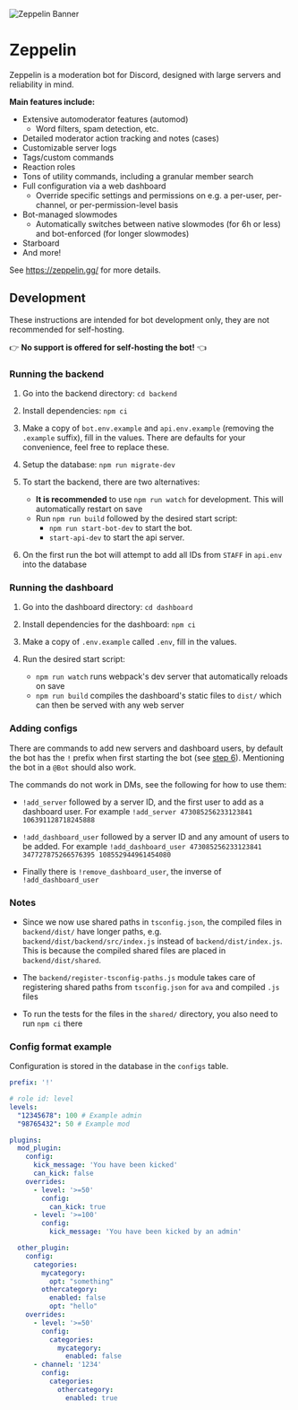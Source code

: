 ![Zeppelin Banner](assets/zepbanner.png)

# Zeppelin

Zeppelin is a moderation bot for Discord, designed with large servers and reliability in mind.

**Main features include:**

- Extensive automoderator features (automod)
  - Word filters, spam detection, etc.
- Detailed moderator action tracking and notes (cases)
- Customizable server logs
- Tags/custom commands
- Reaction roles
- Tons of utility commands, including a granular member search
- Full configuration via a web dashboard
  - Override specific settings and permissions on e.g. a per-user, per-channel, or per-permission-level basis
- Bot-managed slowmodes
  - Automatically switches between native slowmodes (for 6h or less) and bot-enforced (for longer slowmodes)
- Starboard
- And more!

See <https://zeppelin.gg/> for more details.

## Development

These instructions are intended for bot development only, they are not recommended for self-hosting.

👉 **No support is offered for self-hosting the bot!** 👈

### Running the backend

1. Go into the backend directory: `cd backend`

1. Install dependencies: `npm ci`

1. Make a copy of `bot.env.example` and `api.env.example` (removing the `.example` suffix), fill in the values.
  There are defaults for your convenience, feel free to replace these.

1. Setup the database: `npm run migrate-dev`

1. To start the backend, there are two alternatives:
    - **It is recommended** to use `npm run watch` for development. This will automatically restart on save
    - Run `npm run build` followed by the desired start script:
      - `npm run start-bot-dev` to start the bot.
      - `start-api-dev` to start the api server.

1. On the first run the bot will attempt to add all IDs from `STAFF` in `api.env` into the database

### Running the dashboard

1. Go into the dashboard directory: `cd dashboard`

2. Install dependencies for the dashboard: `npm ci`

3. Make a copy of `.env.example` called `.env`, fill in the values.

4. Run the desired start script:
    - `npm run watch` runs webpack's dev server that automatically reloads on save
    - `npm run build` compiles the dashboard's static files to `dist/` which can then be served with any web server

### Adding configs

There are commands to add new servers and dashboard users, by default the bot has the `!` prefix when
first starting the bot (see [step 6](#Running-the-backend)). Mentioning the bot in a `@Bot` should also work.

The commands do not work in DMs, see the following for how to use them:

- `!add_server` followed by a server ID, and the first user to add as a dashboard user.
  For example `!add_server 473085256233123841 106391128718245888`

- `!add_dashboard_user` followed by a server ID and any amount of users to be added.
  For example `!add_dashboard_user 473085256233123841 347727875266576395 108552944961454080`

- Finally there is `!remove_dashboard_user`, the inverse of `!add_dashboard_user`

### Notes

- Since we now use shared paths in `tsconfig.json`, the compiled files in `backend/dist/` have longer paths, e.g.
  `backend/dist/backend/src/index.js` instead of `backend/dist/index.js`. This is because the compiled shared files
  are placed in `backend/dist/shared`.

- The `backend/register-tsconfig-paths.js` module takes care of registering shared paths from `tsconfig.json` for
  `ava` and compiled `.js` files

- To run the tests for the files in the `shared/` directory, you also need to run `npm ci` there

### Config format example

Configuration is stored in the database in the `configs` table.

```yml
prefix: '!'

# role id: level
levels:
  "12345678": 100 # Example admin
  "98765432": 50 # Example mod

plugins:
  mod_plugin:
    config:
      kick_message: 'You have been kicked'
      can_kick: false
    overrides:
      - level: '>=50'
        config:
          can_kick: true
      - level: '>=100'
        config:
          kick_message: 'You have been kicked by an admin'

  other_plugin:
    config:
      categories:
        mycategory:
          opt: "something"
        othercategory:
          enabled: false
          opt: "hello"
    overrides:
      - level: '>=50'
        config:
          categories:
            mycategory:
              enabled: false
      - channel: '1234'
        config:
          categories:
            othercategory:
              enabled: true
```
